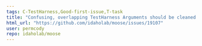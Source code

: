 ```yaml
---
tags: C-TestHarness,Good-first-issue,T-task
title: "Confusing, overlapping TestHarness Arguments should be cleaned up"
html_url: "https://github.com/idaholab/moose/issues/19107"
user: permcody
repo: idaholab/moose
---
```


